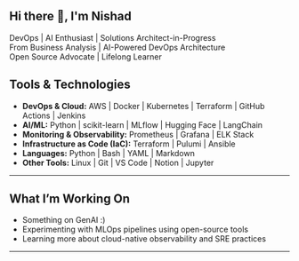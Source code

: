 ## Hi there 👋, I'm Nishad

DevOps | AI Enthusiast | Solutions Architect-in-Progress  
From Business Analysis | AI-Powered DevOps Architecture  
Open Source Advocate | Lifelong Learner

## Tools & Technologies

- **DevOps & Cloud:** AWS | Docker | Kubernetes | Terraform | GitHub Actions | Jenkins  
- **AI/ML:** Python | scikit-learn | MLflow | Hugging Face | LangChain  
- **Monitoring & Observability:** Prometheus | Grafana | ELK Stack  
- **Infrastructure as Code (IaC):** Terraform | Pulumi | Ansible  
- **Languages:** Python | Bash | YAML | Markdown  
- **Other Tools:** Linux | Git | VS Code | Notion | Jupyter  

---

## What I’m Working On

- Something on GenAI :)
- Experimenting with MLOps pipelines using open-source tools
- Learning more about cloud-native observability and SRE practices

---
